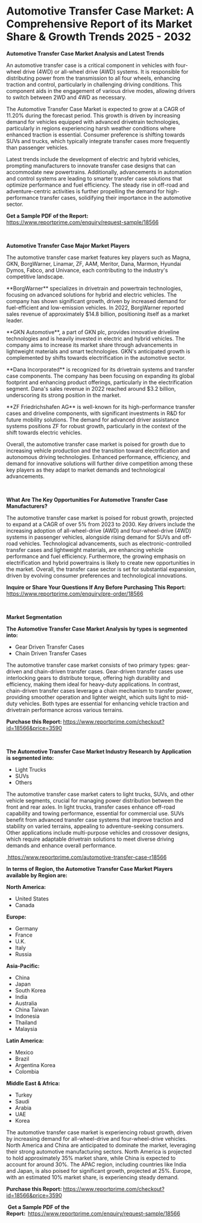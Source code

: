 <p><h1>Automotive Transfer Case Market: A Comprehensive Report of its Market Share & Growth Trends 2025 - 2032</h1></p><p><strong>Automotive Transfer Case Market Analysis and Latest Trends</strong></p>
<p><p>An automotive transfer case is a critical component in vehicles with four-wheel drive (4WD) or all-wheel drive (AWD) systems. It is responsible for distributing power from the transmission to all four wheels, enhancing traction and control, particularly in challenging driving conditions. This component aids in the engagement of various drive modes, allowing drivers to switch between 2WD and 4WD as necessary.</p><p>The Automotive Transfer Case Market is expected to grow at a CAGR of 11.20% during the forecast period. This growth is driven by increasing demand for vehicles equipped with advanced drivetrain technologies, particularly in regions experiencing harsh weather conditions where enhanced traction is essential. Consumer preference is shifting towards SUVs and trucks, which typically integrate transfer cases more frequently than passenger vehicles. </p><p>Latest trends include the development of electric and hybrid vehicles, prompting manufacturers to innovate transfer case designs that can accommodate new powertrains. Additionally, advancements in automation and control systems are leading to smarter transfer case solutions that optimize performance and fuel efficiency. The steady rise in off-road and adventure-centric activities is further propelling the demand for high-performance transfer cases, solidifying their importance in the automotive sector.</p></p>
<p><strong>Get a Sample PDF of the Report:&nbsp;</strong> <a href="https://www.reportprime.com/enquiry/request-sample/18566?utm_campaign=4464&utm_medium=2&utm_source=Github&utm_content=ia&utm_term=18052025&utm_id=automotive-transfer-case">https://www.reportprime.com/enquiry/request-sample/18566</a></p>
<p>&nbsp;</p>
<p><strong>Automotive Transfer Case Major Market Players</strong></p>
<p><p>The automotive transfer case market features key players such as Magna, GKN, BorgWarner, Linamar, ZF, AAM, Meritor, Dana, Marmon, Hyundai Dymos, Fabco, and Univance, each contributing to the industry's competitive landscape.</p><p>**BorgWarner** specializes in drivetrain and powertrain technologies, focusing on advanced solutions for hybrid and electric vehicles. The company has shown significant growth, driven by increased demand for fuel-efficient and low-emission vehicles. In 2022, BorgWarner reported sales revenue of approximately $14.8 billion, positioning itself as a market leader.</p><p>**GKN Automotive**, a part of GKN plc, provides innovative driveline technologies and is heavily invested in electric and hybrid vehicles. The company aims to increase its market share through advancements in lightweight materials and smart technologies. GKN's anticipated growth is complemented by shifts towards electrification in the automotive sector.</p><p>**Dana Incorporated** is recognized for its drivetrain systems and transfer case components. The company has been focusing on expanding its global footprint and enhancing product offerings, particularly in the electrification segment. Dana's sales revenue in 2022 reached around $3.2 billion, underscoring its strong position in the market.</p><p>**ZF Friedrichshafen AG** is well-known for its high-performance transfer cases and driveline components, with significant investments in R&D for future mobility solutions. The demand for advanced driver assistance systems positions ZF for robust growth, particularly in the context of the shift towards electric vehicles.</p><p>Overall, the automotive transfer case market is poised for growth due to increasing vehicle production and the transition toward electrification and autonomous driving technologies. Enhanced performance, efficiency, and demand for innovative solutions will further drive competition among these key players as they adapt to market demands and technological advancements.</p></p>
<p>&nbsp;</p>
<p><strong>What Are The Key Opportunities For Automotive Transfer Case Manufacturers?</strong></p>
<p><p>The automotive transfer case market is poised for robust growth, projected to expand at a CAGR of over 5% from 2023 to 2030. Key drivers include the increasing adoption of all-wheel-drive (AWD) and four-wheel-drive (4WD) systems in passenger vehicles, alongside rising demand for SUVs and off-road vehicles. Technological advancements, such as electronic-controlled transfer cases and lightweight materials, are enhancing vehicle performance and fuel efficiency. Furthermore, the growing emphasis on electrification and hybrid powertrains is likely to create new opportunities in the market. Overall, the transfer case sector is set for substantial expansion, driven by evolving consumer preferences and technological innovations.</p></p>
<p><strong>Inquire or Share Your Questions If Any Before Purchasing This Report:</strong> <a href="https://www.reportprime.com/enquiry/pre-order/18566?utm_campaign=4464&utm_medium=2&utm_source=Github&utm_content=ia&utm_term=18052025&utm_id=automotive-transfer-case">https://www.reportprime.com/enquiry/pre-order/18566</a></p>
<p>&nbsp;</p>
<p><strong>Market Segmentation</strong></p>
<p><strong>The Automotive Transfer Case Market Analysis by types is segmented into:</strong></p>
<p><ul><li>Gear Driven Transfer Cases</li><li>Chain Driven Transfer Cases</li></ul></p>
<p><p>The automotive transfer case market consists of two primary types: gear-driven and chain-driven transfer cases. Gear-driven transfer cases use interlocking gears to distribute torque, offering high durability and efficiency, making them ideal for heavy-duty applications. In contrast, chain-driven transfer cases leverage a chain mechanism to transfer power, providing smoother operation and lighter weight, which suits light to mid-duty vehicles. Both types are essential for enhancing vehicle traction and drivetrain performance across various terrains.</p></p>
<p><strong>Purchase this Report:&nbsp;</strong><a href="https://www.reportprime.com/checkout?id=18566&price=3590&utm_campaign=4464&utm_medium=2&utm_source=Github&utm_content=ia&utm_term=18052025&utm_id=automotive-transfer-case">https://www.reportprime.com/checkout?id=18566&price=3590</a></p>
<p>&nbsp;</p>
<p><strong>The Automotive Transfer Case Market Industry Research by Application is segmented into:</strong></p>
<p><ul><li>Light Trucks</li><li>SUVs</li><li>Others</li></ul></p>
<p><p>The automotive transfer case market caters to light trucks, SUVs, and other vehicle segments, crucial for managing power distribution between the front and rear axles. In light trucks, transfer cases enhance off-road capability and towing performance, essential for commercial use. SUVs benefit from advanced transfer case systems that improve traction and stability on varied terrains, appealing to adventure-seeking consumers. Other applications include multi-purpose vehicles and crossover designs, which require adaptable drivetrain solutions to meet diverse driving demands and enhance overall performance.</p></p>
<p><a href="https://www.reportprime.com/automotive-transfer-case-r18566?utm_campaign=4464&utm_medium=2&utm_source=Github&utm_content=ia&utm_term=18052025&utm_id=automotive-transfer-case">&nbsp;https://www.reportprime.com/automotive-transfer-case-r18566</a></p>
<p><strong>In terms of Region, the Automotive Transfer Case Market Players available by Region are:</strong></p>
<p>
    <p> <strong> North America: </strong>
        <ul>
            <li>United States</li>
            <li>Canada</li>
        </ul>
        </p> 
    <p> <strong> Europe: </strong>
        <ul>
            <li>Germany</li>
            <li>France</li>
            <li>U.K.</li>
            <li>Italy</li>
            <li>Russia</li>
        </ul>
        </p> 
    <p> <strong> Asia-Pacific: </strong>
        <ul>
            <li>China</li>
            <li>Japan</li>
            <li>South Korea</li>
            <li>India</li>
            <li>Australia</li>
            <li>China Taiwan</li>
            <li>Indonesia</li>
            <li>Thailand</li>
            <li>Malaysia</li>
        </ul>
        </p> 
    <p> <strong> Latin America: </strong>
        <ul>
            <li>Mexico</li>
            <li>Brazil</li>
            <li>Argentina Korea</li>
            <li>Colombia</li>
        </ul>
        </p> 
    <p> <strong> Middle East & Africa: </strong>
        <ul>
            <li>Turkey</li>
            <li>Saudi</li>
            <li>Arabia</li>
            <li>UAE</li>
            <li>Korea</li>
        </ul>
    </p>
    </p>
<p><p>The automotive transfer case market is experiencing robust growth, driven by increasing demand for all-wheel-drive and four-wheel-drive vehicles. North America and China are anticipated to dominate the market, leveraging their strong automotive manufacturing sectors. North America is projected to hold approximately 35% market share, while China is expected to account for around 30%. The APAC region, including countries like India and Japan, is also poised for significant growth, projected at 25%. Europe, with an estimated 10% market share, is experiencing steady demand.</p></p>
<p><strong>Purchase this Report: </strong><a href="https://www.reportprime.com/checkout?id=18566&price=3590&utm_campaign=4464&utm_medium=2&utm_source=Github&utm_content=ia&utm_term=18052025&utm_id=automotive-transfer-case">https://www.reportprime.com/checkout?id=18566&price=3590</a></p>
<p>&nbsp;<strong>Get a Sample PDF of the Report:&nbsp;&nbsp;</strong><a href="https://www.reportprime.com/enquiry/request-sample/18566?utm_campaign=4464&utm_medium=2&utm_source=Github&utm_content=ia&utm_term=18052025&utm_id=automotive-transfer-case">https://www.reportprime.com/enquiry/request-sample/18566</a></p>
<p><strong></strong></p>
<p><p></p><p></p><p></p></p>